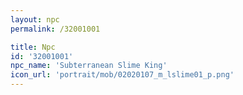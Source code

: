 ```yaml
---
layout: npc
permalink: /32001001

title: Npc
id: '32001001'
npc_name: 'Subterranean Slime King'
icon_url: 'portrait/mob/02020107_m_lslime01_p.png'
---
```

